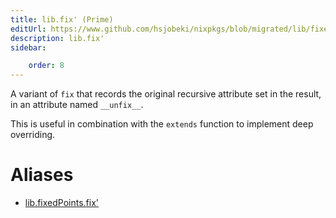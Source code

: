 ```yaml
---
title: lib.fix' (Prime)
editUrl: https://www.github.com/hsjobeki/nixpkgs/blob/migrated/lib/fixed-points.nix#L38C10
description: lib.fix'
sidebar:

    order: 8
---
```


A variant of `fix` that records the original recursive attribute set in the
result, in an attribute named `__unfix__`.

This is useful in combination with the `extends` function to
implement deep overriding.


# Aliases

- [lib.fixedPoints.fix'](/nix-doc-comments/reference/lib/fixedpoints/lib-fixedpoints-fix' (prime))


